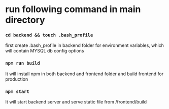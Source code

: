 # run following command in main directory

### `cd backend && touch .bash_profile`

first create .bash_profile in backend folder for environment variables, which will contain MYSQL db config options

### `npm run build`

It will install npm in both backend and frontend folder and build frontend for production

### `npm start`

It will start backend server and serve static file from /frontend/build
